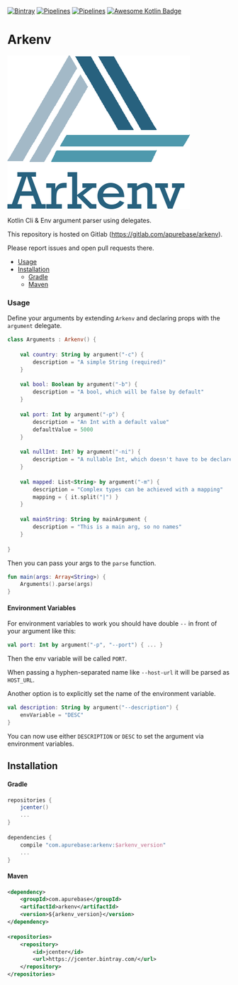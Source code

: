 [![Bintray](https://img.shields.io/bintray/v/apurebase/apurebase/arkenv.svg)](https://bintray.com/apurebase/apurebase/arkenv)
[![Pipelines](https://gitlab.com/apurebase/arkenv/badges/master/coverage.svg)](https://gitlab.com/apurebase/arkenv/commits/master)
[![Pipelines](https://gitlab.com/apurebase/arkenv/badges/master/pipeline.svg)](https://gitlab.com/apurebase/arkenv/pipelines)
[![Awesome Kotlin Badge](https://kotlin.link/awesome-kotlin.svg)](https://github.com/KotlinBy/awesome-kotlin)

# Arkenv

![Arkenv Logo](/docs/arkenv_logo.png?raw=true "Arkenv Logo")

Kotlin Cli & Env argument parser using delegates. 

This repository is hosted on Gitlab (https://gitlab.com/apurebase/arkenv). 

Please report issues and open pull requests there.

- [Usage](#usage)
- [Installation](#installation)
  - [Gradle](#gradle)
  - [Maven](#maven)

### Usage
Define your arguments by extending `Arkenv` and declaring props with the `argument` delegate.
```kotlin
class Arguments : Arkenv() {

    val country: String by argument("-c") {
        description = "A simple String (required)"
    }

    val bool: Boolean by argument("-b") {
        description = "A bool, which will be false by default"
    }

    val port: Int by argument("-p") {
        description = "An Int with a default value"
        defaultValue = 5000
    }

    val nullInt: Int? by argument("-ni") {
        description = "A nullable Int, which doesn't have to be declared"
    }

    val mapped: List<String> by argument("-m") {
        description = "Complex types can be achieved with a mapping"
        mapping = { it.split("|") }
    }

    val mainString: String by mainArgument {
        description = "This is a main arg, so no names"
    }

}
```

Then you can pass your args to the `parse` function.
```kotlin
fun main(args: Array<String>) {
    Arguments().parse(args)
}
```

#### Environment Variables

For environment variables to work you should have double `--` in front of your argument like this:
```kotlin
val port: Int by argument("-p", "--port") { ... }
```
Then the env variable will be called `PORT`. 

When passing a hyphen-separated name like `--host-url` it will be parsed as `HOST_URL`.

Another option is to explicitly set the name of the environment variable. 
```kotlin
val description: String by argument("--description") {
    envVariable = "DESC"
}
```
You can now use either `DESCRIPTION` or `DESC` to set the argument via environment variables.


## Installation

#### Gradle

```gradle
repositories {
    jcenter()
    ...
}

dependencies {
    compile "com.apurebase:arkenv:$arkenv_version"
    ...
}
```

#### Maven
```xml
<dependency>
    <groupId>com.apurebase</groupId>
    <artifactId>arkenv</artifactId>
    <version>${arkenv_version}</version>
</dependency>

<repositories>
    <repository>
        <id>jcenter</id>
        <url>https://jcenter.bintray.com/</url>
    </repository>
</repositories>
```
